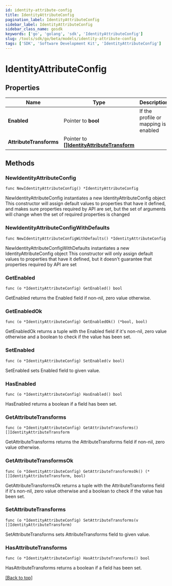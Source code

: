 ```yaml
---
id: identity-attribute-config
title: IdentityAttributeConfig
pagination_label: IdentityAttributeConfig
sidebar_label: IdentityAttributeConfig
sidebar_class_name: gosdk
keywords: ['go', 'golang', 'sdk', 'IdentityAttributeConfig'] 
slug: /tools/sdk/go/beta/models/identity-attribute-config
tags: ['SDK', 'Software Development Kit', 'IdentityAttributeConfig']
---
```


# IdentityAttributeConfig

## Properties

Name | Type | Description | Notes
------------ | ------------- | ------------- | -------------
**Enabled** | Pointer to **bool** | If the profile or mapping is enabled | [optional] [default to true]
**AttributeTransforms** | Pointer to [**[]IdentityAttributeTransform**](IdentityAttributeTransform) |  | [optional] 

## Methods

### NewIdentityAttributeConfig

`func NewIdentityAttributeConfig() *IdentityAttributeConfig`

NewIdentityAttributeConfig instantiates a new IdentityAttributeConfig object
This constructor will assign default values to properties that have it defined,
and makes sure properties required by API are set, but the set of arguments
will change when the set of required properties is changed

### NewIdentityAttributeConfigWithDefaults

`func NewIdentityAttributeConfigWithDefaults() *IdentityAttributeConfig`

NewIdentityAttributeConfigWithDefaults instantiates a new IdentityAttributeConfig object
This constructor will only assign default values to properties that have it defined,
but it doesn't guarantee that properties required by API are set

### GetEnabled

`func (o *IdentityAttributeConfig) GetEnabled() bool`

GetEnabled returns the Enabled field if non-nil, zero value otherwise.

### GetEnabledOk

`func (o *IdentityAttributeConfig) GetEnabledOk() (*bool, bool)`

GetEnabledOk returns a tuple with the Enabled field if it's non-nil, zero value otherwise
and a boolean to check if the value has been set.

### SetEnabled

`func (o *IdentityAttributeConfig) SetEnabled(v bool)`

SetEnabled sets Enabled field to given value.

### HasEnabled

`func (o *IdentityAttributeConfig) HasEnabled() bool`

HasEnabled returns a boolean if a field has been set.

### GetAttributeTransforms

`func (o *IdentityAttributeConfig) GetAttributeTransforms() []IdentityAttributeTransform`

GetAttributeTransforms returns the AttributeTransforms field if non-nil, zero value otherwise.

### GetAttributeTransformsOk

`func (o *IdentityAttributeConfig) GetAttributeTransformsOk() (*[]IdentityAttributeTransform, bool)`

GetAttributeTransformsOk returns a tuple with the AttributeTransforms field if it's non-nil, zero value otherwise
and a boolean to check if the value has been set.

### SetAttributeTransforms

`func (o *IdentityAttributeConfig) SetAttributeTransforms(v []IdentityAttributeTransform)`

SetAttributeTransforms sets AttributeTransforms field to given value.

### HasAttributeTransforms

`func (o *IdentityAttributeConfig) HasAttributeTransforms() bool`

HasAttributeTransforms returns a boolean if a field has been set.


[[Back to top]](#) 


